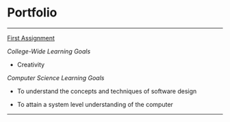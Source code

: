 # Portfolio


***

[First Assignment](https://github.com/heytoshi/2D-Platformer)

*College-Wide Learning Goals*

+ Creativity
 
 *Computer Science Learning Goals* 
 
+ To	understand	the	concepts	and	techniques	of software	design

+ To	attain	a	system	level	understanding	of	the	computer

***
